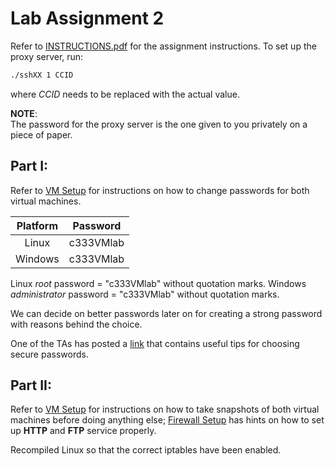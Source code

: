 # Lab Assignment 2
Refer to [INSTRUCTIONS.pdf](./INSTRUCTIONS.pdf) for the assignment
instructions.
To set up the proxy server, run:
```bash
./sshXX 1 CCID
```
where *CCID* needs to be replaced with the actual value.

**NOTE**:  
The password for the proxy server is the one given to you privately on a piece
of paper.

## Part I:
Refer to [VM Setup](./slide/vm_setup.pdf) for instructions on how to change
passwords for both virtual machines.

| Platform | Password  |
|:--------:|:---------:|
| Linux    | c333VMlab |
| Windows  | c333VMlab |

Linux *root* password = "c333VMlab" without quotation marks.
Windows *administrator* password = "c333VMlab" without quotation marks.

We can decide on better passwords later on for creating a strong password with
reasons behind the choice.

One of the TAs has posted a [link](
https://www.schneier.com/blog/archives/2014/03/choosing_secure_1.html#!s!xkcd)
that contains useful tips for choosing secure passwords.

## Part II:
Refer to [VM Setup](./slide/vm_setup.pdf) for instructions on how to
take snapshots of both virtual machines before doing anything else;
[Firewall Setup](./slide/firewall_setup.pdf) has hints on how to set up
**HTTP** and **FTP** service properly.

Recompiled Linux so that the correct iptables have been enabled.
